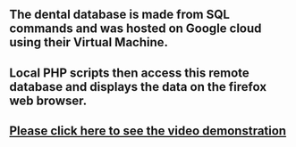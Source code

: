 ## The dental database is made from SQL commands and was hosted on Google cloud using their Virtual Machine.
## Local PHP scripts then access this remote database and displays the data on the firefox web browser. 

## [Please click here to see the video demonstration](https://vimeo.com/726792239)
